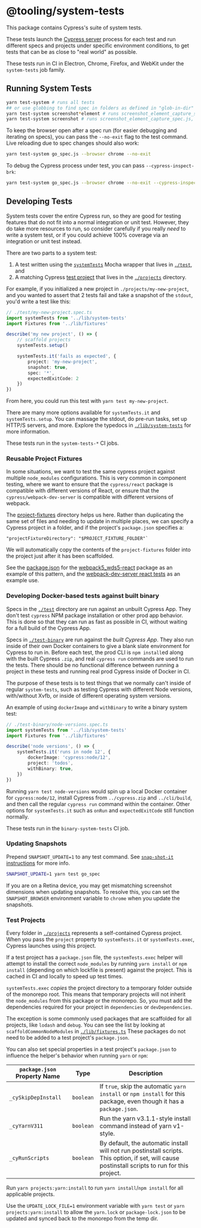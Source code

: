 @tooling/system-tests
===

This package contains Cypress's suite of system tests.

These tests launch the [Cypress server](../packages/server) process for each test and run different specs and projects under specific environment conditions, to get tests that can be as close to "real world" as possible.

These tests run in CI in Electron, Chrome, Firefox, and WebKit under the `system-tests` job family.

## Running System Tests

```bash
yarn test-system # runs all tests
## or use globbing to find spec in folders as defined in "glob-in-dir" param in package.json
yarn test-system screenshot*element # runs screenshot_element_capture_spec.js
yarn test-system screenshot # runs screenshot_element_capture_spec.js, screenshot_fullpage_capture_spec.js, ..., etc.

```

To keep the browser open after a spec run (for easier debugging and iterating on specs), you can pass the `--no-exit` flag to the test command. Live reloading due to spec changes should also work:

```sh
yarn test-system go_spec.js --browser chrome --no-exit
```

To debug the Cypress process under test, you can pass `--cypress-inspect-brk`:

```sh
yarn test-system go_spec.js --browser chrome --no-exit --cypress-inspect-brk
```

## Developing Tests

System tests cover the entire Cypress run, so they are good for testing features that do not fit into a normal integration or unit test. However, they do take more resources to run, so consider carefully if you really *need* to write a system test, or if you could achieve 100% coverage via an integration or unit test instead.

There are two parts to a system test:

1. A test written using the [`systemTests`](./lib/system-tests) Mocha wrapper that lives in [`./test`](./test), and
2. A matching Cypress [test project](#Test-Projects) that lives in the [`./projects`](./projects) directory.

For example, if you initialized a new project in `./projects/my-new-project`, and you wanted to assert that 2 tests fail and take a snapshot of the `stdout`, you'd write a test like this:

```ts
// ./test/my-new-project.spec.ts
import systemTests from '../lib/system-tests'
import Fixtures from '../lib/fixtures'

describe('my new project', () => {
    // scaffold projects
    systemTests.setup()

    systemTests.it('fails as expected', {
        project: 'my-new-project',
        snapshot: true,
        spec: '*',
        expectedExitCode: 2
    })
})
```

From here, you could run this test with `yarn test my-new-project`.

There are many more options available for `systemTests.it` and `systemTests.setup`. You can massage the stdout, do pre-run tasks, set up HTTP/S servers, and more. Explore the typedocs in [`./lib/system-tests`](./lib/system-tests) for more information.

These tests run in the `system-tests-*` CI jobs.

### Reusable Project Fixtures

In some situations, we want to test the same cypress project against multiple `node_modules` configurations. This is very common in component testing, where we want to ensure that the `cypress/react` package is compatible with different versions of React, or ensure that the `cypress/webpack-dev-server` is compatible with different versions of webpack.

The [project-fixtures](./project-fixtures) directory helps us here. Rather than duplicating the same set of files and needing to update in multiple places, we can specify a Cypress project in a folder, and if the project's `package.json` specifies a:

```
"projectFixtureDirectory": "$PROJECT_FIXTURE_FOLDER"`
```

We will automatically copy the contents of the `project-fixtures` folder into the project just after it has been scaffolded.

See the [package.json](./projects/webpack5_wds5-react/package.json) for the [webpack5_wds5-react](./projects/webpack5_wds5-react) package as an example of this pattern, and the [webpack-dev-server react tests](../npm/webpack-dev-server/cypress/e2e/react.cy.ts) as an example use.

### Developing Docker-based tests against built binary

Specs in the [`./test`](./test) directory are run against an unbuilt Cypress App. They don't test `cypress` NPM package installation or other prod app behavior. This is done so that they can run as fast as possible in CI, without waiting for a full build of the Cypress App.

Specs in [`./test-binary`](./test-binary) are run against the *built Cypress App*. They also run inside of their own Docker containers to give a blank slate environment for Cypress to run in. Before each test, the prod CLI is `npm install`ed along with the built Cypress `.zip`, and real `cypress run` commands are used to run the tests. There should be no functional difference between running a project in these tests and running real prod Cypress inside of Docker in CI.

The purpose of these tests is to test things that we normally can't inside of regular `system-tests`, such as testing Cypress with different Node versions, with/without Xvfb, or inside of different operating system versions.

An example of using `dockerImage` and `withBinary` to write a binary system test:

```ts
// ./test-binary/node-versions.spec.ts
import systemTests from '../lib/system-tests'
import Fixtures from '../lib/fixtures'

describe('node versions', () => {
    systemTests.it('runs in node 12', {
        dockerImage: 'cypress:node/12',
        project: 'todos',
        withBinary: true,
    })
})
```

Running `yarn test node-versions` would spin up a local Docker container for `cypress:node/12`, install Cypress from `../cypress.zip` and `../cli/build`, and then call the regular `cypress run` command within the container. Other options for `systemTests.it` such as `onRun` and `expectedExitCode` still function normally.

These tests run in the `binary-system-tests` CI job.

### Updating Snapshots

Prepend `SNAPSHOT_UPDATE=1` to any test command. See [`snap-shot-it` instructions](https://github.com/bahmutov/snap-shot-it#advanced-use) for more info.

```bash
SNAPSHOT_UPDATE=1 yarn test go_spec
```

If you are on a Retina device, you may get mismatching screenshot dimensions when updating snapshots. To resolve this, you can set the `SNAPSHOT_BROWSER` environment variable to `chrome` when you update the snapshots.

### Test Projects

Every folder in [`./projects`](./lib/projects) represents a self-contained Cypress project. When you pass the `project` property to `systemTests.it` or `systemTests.exec`, Cypress launches using this project.

If a test project has a `package.json` file, the `systemTests.exec` helper will attempt to install the correct `node_modules` by running `yarn install` or `npm install` (depending on which lockfile is present) against the project. This is cached in CI and locally to speed up test times.

`systemTests.exec` *copies* the project directory to a temporary folder outside of the monorepo root. This means that temporary projects will not inherit the `node_modules` from this package or the monorepo. So, you must add the dependencies required for your project in `dependencies` or `devDependencies`.

The exception is some commonly used packages that are scaffolded for all projects, like `lodash` and `debug`. You can see the list by looking at `scaffoldCommonNodeModules` in [`./lib/fixtures.ts`](./lib/fixtures.ts) These packages do not need to be added to a test project's `package.json`.

You can also set special properties in a test project's `package.json` to influence the helper's behavior when running `yarn` or `npm`:

`package.json` Property Name | Type | Description
--- | --- | ---
`_cySkipDepInstall` | `boolean` | If `true`, skip the automatic `yarn install` or `npm install` for this package, even though it has a `package.json`.
`_cyYarnV311` | `boolean` | Run the yarn v3.1.1-style install command instead of yarn v1-style.
`_cyRunScripts` | `boolean` | By default, the automatic install will not run postinstall scripts. This option, if set, will cause postinstall scripts to run for this project.

Run `yarn projects:yarn:install` to run `yarn install`/`npm install` for all applicable projects.

Use the `UPDATE_LOCK_FILE=1` environment variable with `yarn test` or `yarn projects:yarn:install` to allow the `yarn.lock` or `package-lock.json` to be updated and synced back to the monorepo from the temp dir.
